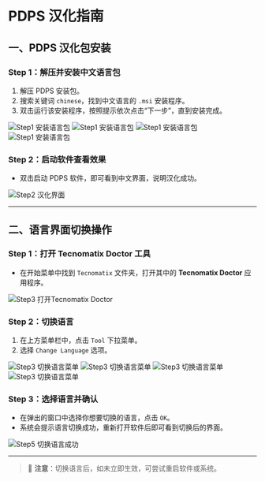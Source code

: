 # PDPS 汉化指南

## 一、PDPS 汉化包安装

### Step 1：解压并安装中文语言包

1. 解压 PDPS 安装包。  
2. 搜索关键词 `chinese`，找到中文语言的 `.msi` 安装程序。  
3. 双击运行该安装程序，按照提示依次点击“下一步”，直到安装完成。

![Step1 安装语言包](/assets/pdps-localization/step1-language-install.webp)
![Step1 安装语言包](/assets/pdps-localization/step2-chinese-ui.webp)
![Step1 安装语言包](/assets/pdps-localization/step2-chinese-ui-install.webp)
![Step1 安装语言包](/assets/pdps-localization/step2-chinese-ui-installSucced.webp)

### Step 2：启动软件查看效果

- 双击启动 PDPS 软件，即可看到中文界面，说明汉化成功。

![Step2 汉化界面](/assets/pdps-localization/step5-language-success-pdps.webp)

---

## 二、语言界面切换操作

### Step 1：打开 Tecnomatix Doctor 工具

- 在开始菜单中找到 `Tecnomatix` 文件夹，打开其中的 **Tecnomatix Doctor** 应用程序。

![Step3 打开Tecnomatix Doctor](/assets/pdps-localization/step3-open-doctor.webp)

### Step 2：切换语言

1. 在上方菜单栏中，点击 `Tool` 下拉菜单。
2. 选择 `Change Language` 选项。

![Step3 切换语言菜单](/assets/pdps-localization/step4-change-language.webp)
![Step3 切换语言菜单](/assets/pdps-localization/step4-change-language-selected.webp)
![Step3 切换语言菜单](/assets/pdps-localization/step4-change-language-succed.webp)
![Step3 切换语言菜单](/assets/pdps-localization/step5-language-success.webp)

### Step 3：选择语言并确认

- 在弹出的窗口中选择你想要切换的语言，点击 `OK`。
- 系统会提示语言切换成功，重新打开软件后即可看到切换后的界面。

![Step5 切换语言成功](/assets/pdps-localization/step5-language-success-pdps.webp)

---

> 📌 **注意**：切换语言后，如未立即生效，可尝试重启软件或系统。
